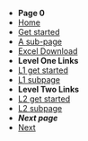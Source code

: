 * **Page 0**
* [Home](/)
* [Get started](get-started)
* [A sub-page](docs/a-sub-page)
* [Excel Download](excel-download.md)
* **Level One Links**
* [L1 get started](docs/levelone/level-one-get-started)
* [L1 subpage](./docs/levelone/level-one-sub-page.md)
* **Level Two Links**
* [L2 get started](docs/levelone/leveltwo/level-two-get-started)
* [L2 subpage](./docs/levelone/leveltwo/level-two-sub-page)
* ***Next page***
* [Next](/docs/levelone/level-one-get-started.md)
 